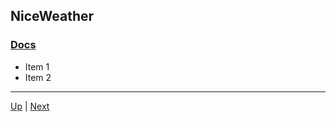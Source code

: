 ## NiceWeather

### [Docs](/Docs)
* Item 1
* Item 2

<hr>

[Up](../README.md) | [Next](javaInstall.md)

